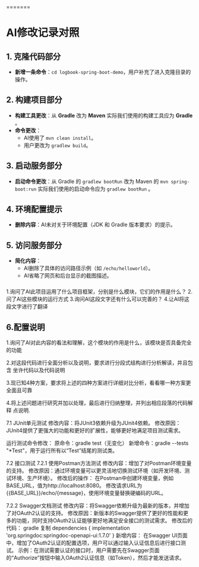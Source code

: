 

=======
<!-- by 唐文广 -->
# AI修改记录对照

## 1. 克隆代码部分
- **新增一条命令**：`cd logbook-spring-boot-demo`，用户补充了进入克隆目录的操作。

## 2. 构建项目部分
- **构建工具更改**：从 **Gradle** 改为 **Maven** 实际我们使用的构建工具应为 **Gradle** 。
- **命令更改**：
  - AI使用了 `mvn clean install`。
  - 用户更改为 `gradlew build`。
  
## 3. 启动服务部分
- **启动命令更改**：从 Gradle 的 `gradlew bootRun` 改为 Maven 的 `mvn spring-boot:run` 实际我们使用的启动命令应为 `gradlew bootRun` 。

## 4. 环境配置提示
- **删除内容**：AI未对关于环境配置（JDK 和 Gradle 版本要求）的提示。

## 5. 访问服务部分
- **简化内容**：
  - AI删除了具体的访问路径示例（如 `/echo/helloworld`）。
  - AI省略了网页和后台显示的截图描述。


<!--by伍师杰-->
### 
1.询问了AI此项目运用了什么项目框架，分别是什么模块，它们的作用是什么？
2.问了AI这些模块的运行方式
3.询问AI这段文字还有什么可以完善的？
4.让AI将这段文字进行了翻译


<!--by陆发欣-->
## 6.配置说明
1.询问了AI对此内容的看法和理解，这个模块的作用是什么，该模块是否具备完全的功能

2.对这段代码进行全面分析以及说明，要求进行分段式结构进行分析解读，并且包含
坐许代码以及代码说明

3.现已知4种方案，要求将上述的四种方案进行详细对比分析，看看哪一种方案更全面且可靠

4.将上述问题进行研究并加以处理，最后进行归纳整理，并列出相应段落的代码解释
点说明.


<!-- by 谢鹏飞 -->
7.1 JUnit单元测试
修改内容：将JUnit3依赖升级为JUnit4依赖。
修改原因：JUnit4提供了更强大的功能和更好的扩展性，能够更好地满足项目测试需求。

运行测试命令修改：
原命令：gradle test（无变化）
新增命令：gradle --tests "*Test"，用于运行所有以“Test”结尾的测试类。

7.2 接口测试
7.2.1 使用Postman方法测试
修改内容：增加了对Postman环境变量的支持。
修改原因：通过环境变量可以更灵活地切换测试环境（如开发环境、测试环境、生产环境）。
修改后的操作：
在Postman中创建环境变量，例如BASE_URL，值为http://localhost:8080。
修改请求URL为{{BASE_URL}}/echo/{message}，使用环境变量替换硬编码的URL。

7.2.2 Swagger文档测试
修改内容：将Swagger依赖升级为最新的版本，并增加了对OAuth2认证的支持。
修改原因：新版本的Swagger提供了更好的性能和更多的功能，同时支持OAuth2认证能够更好地满足安全接口的测试需求。
修改后的代码：
gradle
复制
dependencies {
    implementation 'org.springdoc:springdoc-openapi-ui:1.7.0'
}
新增内容：
在Swagger UI页面中，增加了OAuth2认证的配置选项，用户可以通过输入认证信息后进行接口测试。
示例：在测试需要认证的接口时，用户需要先在Swagger页面的“Authorize”按钮中输入OAuth2认证信息（如Token），然后才能发送请求。
